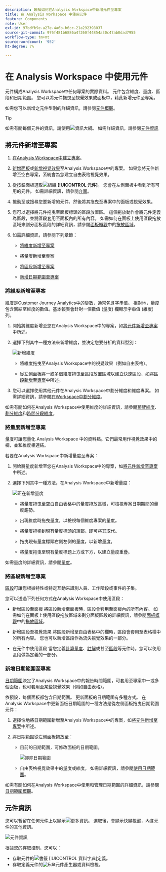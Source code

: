 ```yaml
---
description: 瞭解如何在Analysis Workspace中新增元件至專案
title: 在 Analysis Workspace 中使用元件
feature: Components
role: User
exl-id: 97bdfb9e-a27e-4a6b-b6cc-21a292398037
source-git-commit: 976f481b6886a4f260f44854a30c47ab0dad7955
workflow-type: tm+mt
source-wordcount: '952'
ht-degree: 7%

---
```


# 在 Analysis Workspace 中使用元件

元件構成Analysis Workspace中任何專案的實際資料。 元件包含維度、量度、區段和日期範圍。 您可以將元件拖曳至視覺效果或面板中，藉此新增元件至專案。

如需您可以新增之元件型別的詳細資訊，請參閱[元件概觀](/help/components/overview.md)。

>[!TIP]
>
>如需有關每個元件的資訊，請使用![資訊大綱](/help/assets/icons/InfoOutline.svg)。 如需詳細資訊，請參閱[元件資訊](#component-info)

## 將元件新增至專案

1. [在Analysis Workspace中建立專案](/help/analysis-workspace/build-workspace-project/create-projects.md)。

1. [新增面板](/help/analysis-workspace/c-panels/panels.md#create-a-panel)或[新增視覺效果](/help/analysis-workspace/visualizations/freeform-analysis-visualizations.md#add-visualizations-to-a-panel)至Analysis Workspace中的專案。 如果您將元件新增至空白專案，系統會為您建立自由表格視覺效果。

1. 從按鈕面板選取![組織](/help/assets/icons/Curate.svg) **[!UICONTROL 元件]**。 您會在左側面板中看到所有可用的元件。 如需詳細資訊，請參閱[介面](/help/analysis-workspace/home.md#interface)。

1. 捲動至或搜尋您要新增的元件，然後將其拖曳至專案中的面板或視覺效果。

1. 您可以選擇將元件拖曳至面板標頭的區段放置區。 這個拖放動作會將元件定義為區段，並將區段套用至面板內的所有內容。
如需如何在面板上使用區段拖放區域來劃分面板區段的詳細資訊，請參閱[面板概觀](/help/analysis-workspace/c-panels/panels.md)中的[拖放區域](/help/analysis-workspace/c-panels/panels.md#drop-zone)。

1. 如需詳細資訊，請參閱下列章節：

   * [將維度新增至專案](#add-dimensions-to-a-project)

   * [將量度新增至專案](#add-metrics-to-a-project)

   * [將區段新增至專案](#add-segments-to-a-project)

   * [新增日期範圍至專案](#add-date-ranges-to-a-project)

### 將維度新增至專案

[維度](/help/components/dimensions/overview.md)是Customer Journey Analytics中的變數，通常包含字串值。 相對地，[量度](/help/components/calc-metrics/calc-metr-overview.md)包含繫結至維度的數值。基本報表會針對一個數值 (量度) 欄顯示字串值 (維度) 列。

1. 開始將維度新增至您在Analysis Workspace中的專案，如[將元件新增至專案](#add-components-to-a-project)中所述。

1. 選擇下列其中一種方法來新增維度，並決定您要分析的資料型別：

   ![新增維度](/help/components/assets/add-dimension.gif)

   * 將維度拖曳至Analysis Workspace中的視覺效果（例如自由表格）。

   * 從左側面板將一或多個維度拖曳至區段放置區域以建立快速區段，如[將區段新增至專案](#add-filters-to-a-project)中所述。

1. 您可以選擇使用其他元件在Analysis Workspace中劃分維度和維度專案。 如需詳細資訊，請參閱[在Workspace中劃分維度](/help/components/dimensions/t-breakdown-fa.md)。

如需有關如何在Analysis Workspace中使用維度的詳細資訊，請參閱[預覽維度](/help/components/dimensions/view-dimensions.md)、[劃分維度](/help/components/dimensions/t-breakdown-fa.md)和[時間分段維度](/help/components/dimensions/time-parting-dimensions.md)。

### 將量度新增至專案

量度可讓您量化 Analysis Workspace 中的資料點。它們最常用作視覺效果中的欄，並和維度相連結。

若要在Analysis Workspace中新增量度至專案：

1. 開始將量度新增至您在Analysis Workspace中的專案，如[將元件新增至專案](#add-components-to-a-project)中所述。



1. 選擇下列其中一種方法，在Analysis Workspace中新增量度：

   ![正在新增量度](/help/components/assets/add-metric.gif)

   * 將量度拖曳至空白自由表格中的量度拖放區域，可檢視專案日期期間的量度趨勢。

   * 出現維度時拖曳量度，以檢視每個維度專案的量度。

   * 將量度拖移到現有量度標頭的頂部，即可將其取代。

   * 拖曳現有量度標頭右側左側的量度，以新增量度。

   * 將量度拖曳至現有量度標題上方或下方，以建立量度重疊。


如需量度的詳細資訊，請參閱[量度](/help/components/apply-create-metrics.md)。

### 將區段新增至專案

[區段](/help/components/filters/filters-overview.md)可讓您根據特性或特定互動來識別人員、工作階段或事件的子集。

您可以透過下列任何方式在Analysis Workspace中使用區段：

* 新增區段至面板
將區段新增至面板時，區段會套用至面板內的所有內容。
如需如何在面板上使用區段拖放區域來劃分面板區段的詳細資訊，請參閱[面板概觀](/help/analysis-workspace/c-panels/panels.md)中的[拖放區域](/help/analysis-workspace/c-panels/panels.md#drop-zone)。

* 新增區段至視覺效果
將區段新增至自由表格中的欄時，區段會套用至表格欄中的所有內容。 您也可以新增區段作為流失視覺效果的一部分。

* 在元件中使用區段
當您定義[計算量度](/help/components/calc-metrics/cm-workflow/metrics-with-segments.md)、[註解](/help/components/annotations/create-annotations.md#annotation-builder)或甚至[區段](/help/components/filters/filter-builder.md)等元件時，您可以使用區段做為定義的一部分。


### 新增日期範圍至專案

[日期範圍](/help/components/date-ranges/overview.md)決定了Analysis Workspace中的報告時間範圍，可套用至專案中一或多個面板，也可套用至某些視覺效果（例如自由表格）。

依預設，每個面板都包含日期範圍。 更新面板的日期範圍有多種方式。 在Analysis Workspace中更新面板日期範圍的一種方法是從左側面板拖曳日期範圍元件：

1. 選擇性地將日期範圍新增至Analysis Workspace中的專案，如[將元件新增至專案](#add-components-to-a-project)中所述。

1. 將日期範圍從左側面板拖放至：

   * 目前的日期範圍，可修改面板的日期範圍。

     ![卸除日期範圍](assets/add-date-range.gif)

   * 自由表格視覺效果中的量度或維度。 如需詳細資訊，請參閱[使用日期範圍](/help/components/date-ranges/overview.md#use-date-ranges)。

如需有關如何在Analysis Workspace中使用和管理日期範圍的詳細資訊，請參閱[日期範圍概觀](/help/components/date-ranges/overview.md)。

## 元件資訊

您可以暫留在任何元件上以顯示![更多資訊](/help/assets/icons/InfoOutline.svg)。 選取後，會顯示快顯視窗，內含元件的其他資訊。

![元件資訊](assets/component-info.png)

根據您的存取控制，您可以：

* 存取元件的![書籤](/help/assets/icons/Bookmark.svg) [!UICONTROL 資料字典]定義。
* 存取定義元件的![Edit](/help/assets/icons/Edit.svg)元件產生器或資料檢視。
